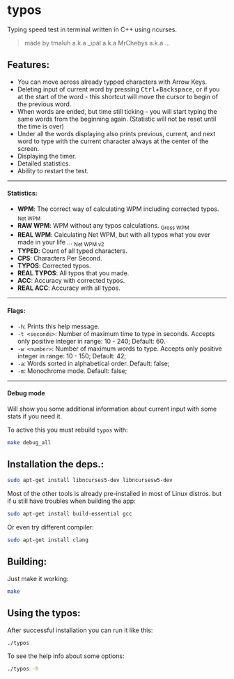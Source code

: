 # typos
Typing speed test in terminal written in C++ using ncurses.
> made by tmaluh a.k.a _ipal a.k.a MrChebys a.k.a ...

## Features:

 - You can move across already typped characters with Arrow Keys.
 - Deleting input of current word by pressing <kbd>Ctrl</kbd>+<kbd>Backspace</kbd>, or if you at the start of the word - this shortcut will move the cursor to begin of the previous word.
 - When words are ended, but time still ticking - you will start typing the same words from the beginning again. (Statistic will not be reset until the time is over)
 - Under all the words displaying also prints previous, current, and next word to type with the current character always at the center of the screen.
 - Displaying the timer.
 - Detailed statistics.
 - Ability to restart the test.

 ***
#### Statistics:
 - **WPM**: The correct way of calculating WPM including corrected typos. <sub>Net WPM</sub>
 - **RAW WPM**: WPM without any typos calculations. <sub>Gross WPM</sub>
 - **REAL WPM**: Calculating Net WPM, but with all typos what you ever made in your life ... <sub>Net WPM v2</sub>
 - **TYPED**: Count of all typed characters.
 - **CPS**: Characters Per Second.
 - **TYPOS**: Corrected typos.
 - **REAL TYPOS**: All typos that you made.
 - **ACC**: Accuracy with corrected typos.
 - **REAL ACC**: Accuracy with all typos.

 ***
#### Flags:
 - `-h`: Prints this help message.
 - `-t <seconds>`: Number of maximum time to type in seconds. Accepts only positive integer in range: 10 - 240; Default: 60.
 - `-w <number>`: Number of maximum words to type. Accepts only positive integer in range: 10 - 150; Default: 42;
 - `-a`: Words sorted in alphabetical order. Default: false;
 - `-m`: Monochrome mode. Default: false;

 ***
#### Debug mode
 Will show you some additional information about current input with some stats if you need it.

 
 To active this you must rebuild `typos` with:
 ```bash
 make debug_all
 ```


## Installation the deps.:
```bash
sudo apt-get install libncurses5-dev libncursesw5-dev
```

Most of the other tools is already pre-installed in most of Linux distros. but if u still have troubles when building the app:
```bash
sudo apt-get install build-essential gcc
```
Or even try different compiler:
```bash
sudo apt-get install clang
```

## Building:
Just make it working:
```bash
make
```

## Using the typos:
After successful installation you can run it like this:
```bash
./typos
```

To see the help info about some options:
```bash
./typos -h
```
